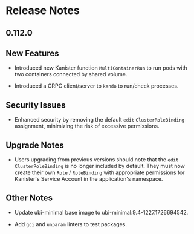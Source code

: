 # Release Notes

## 0.112.0

## New Features

<!-- releasenotes/notes/multi-container-run-function-d488516c0f3b22c6.yaml @ b'278e79a1ab5bc54fb1aa55d13474a49b6f319836' -->
* Introduced new Kanister function `MultiContainerRun` to run pods with two containers connected by shared volume.

<!-- releasenotes/notes/pre-release-0.112.0-78fed87c3f58d801.yaml @ b'278e79a1ab5bc54fb1aa55d13474a49b6f319836' -->
* Introduced a GRPC client/server to `kando` to run/check processes.

## Security Issues

<!-- releasenotes/notes/limit-rbac-kanister-operator-3c933af021b8d48a.yaml @ b'a9edc6dc95d8772de502cb09b386f55e20baa33f' -->
* Enhanced security by removing the default `edit` `ClusterRoleBinding` assignment, minimizing the risk of excessive permissions.

## Upgrade Notes

<!-- releasenotes/notes/limit-rbac-kanister-operator-3c933af021b8d48a.yaml @ b'a9edc6dc95d8772de502cb09b386f55e20baa33f' -->
* Users upgrading from previous versions should note that the `edit` `ClusterRoleBinding` is no longer included by default. They must now create their own `Role` / `RoleBinding` with appropriate permissions for Kanister's Service Account in the application's namespace.

## Other Notes

<!-- releasenotes/notes/pre-release-0.112.0-78fed87c3f58d801.yaml @ b'278e79a1ab5bc54fb1aa55d13474a49b6f319836' -->
* Update ubi-minimal base image to ubi-minimal:9.4-1227.1726694542.

<!-- releasenotes/notes/pre-release-0.112.0-78fed87c3f58d801.yaml @ b'278e79a1ab5bc54fb1aa55d13474a49b6f319836' -->
* Add `gci` and `unparam` linters to test packages.
